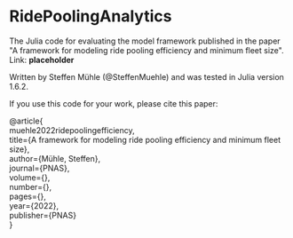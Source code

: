 # RidePoolingAnalytics
The Julia code for evaluating the model framework published in the paper "A framework for modeling ride pooling efficiency and minimum fleet size".
Link: **placeholder**

Written by Steffen Mühle (@SteffenMuehle) and was tested in Julia version 1.6.2.


If you use this code for your work, please cite this paper:

@article{\
  muehle2022ridepoolingefficiency,\
  title={A framework for modeling ride pooling efficiency and minimum fleet size},\
  author={Mühle, Steffen},\
  journal={PNAS},\
  volume={},\
  number={},\
  pages={},\
  year={2022},\
  publisher={PNAS}\
}
